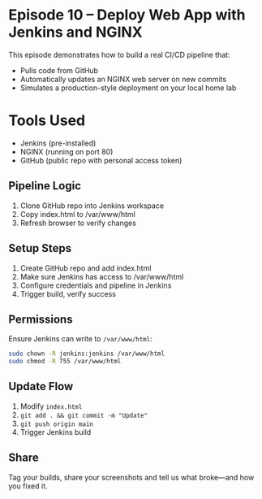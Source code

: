 # Episode 10 – Deploy Web App with Jenkins and NGINX

This episode demonstrates how to build a real CI/CD pipeline that:
- Pulls code from GitHub
- Automatically updates an NGINX web server on new commits
- Simulates a production-style deployment on your local home lab

#  Tools Used
- Jenkins (pre-installed)
- NGINX (running on port 80)
- GitHub (public repo with personal access token)

##  Pipeline Logic
1. Clone GitHub repo into Jenkins workspace
2. Copy index.html to /var/www/html
3. Refresh browser to verify changes

##  Setup Steps
1. Create GitHub repo and add index.html
2. Make sure Jenkins has access to /var/www/html
3. Configure credentials and pipeline in Jenkins
4. Trigger build, verify success

##  Permissions
Ensure Jenkins can write to `/var/www/html`:
```bash
sudo chown -R jenkins:jenkins /var/www/html
sudo chmod -R 755 /var/www/html
```

##  Update Flow
1. Modify `index.html`
2. `git add . && git commit -m "Update"`
3. `git push origin main`
4. Trigger Jenkins build

##  Share
Tag your builds, share your screenshots and tell us what broke—and how you fixed it.
